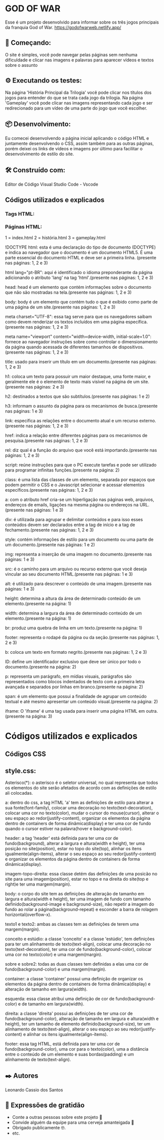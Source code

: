 # GOD OF WAR 

Esse é um projeto desenvolvido para informar sobre os três jogos principais da franquia God of War.
<a>https://godofwarweb.netlify.app/</a>

## 🚀 Começando:

O site é simples, você pode navegar pelas páginas sem nenhuma dificuldade e clicar nas imagens e palavras para aparecer vídeos e textos sobre o assunto

## ⚙️ Executando os testes:

Na página 'História Principal da Trilogia' você pode clicar nos títulos dos jogos para entender do que se trata cada jogo da trilogia.
Na página 'Gameplay' você pode clicar nas imagens representando cada jogo e ser redirecionado para um vídeo de uma parte do jogo que você escolher.

## 📦 Desenvolvimento:

Eu comecei desenvolvendo a página inicial aplicando o código HTML e juntamente desenvolvendo o CSS, assim também para as outras páginas, porém deixei os links de vídeos e imagens por último para facilitar o desenvolvimento de estilo do site.

## 🛠️ Construído com:

Editor de Código Visual Studio Code - Vscode

## Códigos utilizados e explicados
### Tags HTML:
### Páginas HTML:
1 = index.html 2 = história.html 3 = gameplay.html

!DOCTYPE html: esta é uma declaração do tipo de documento (DOCTYPE) e indica ao navegador que o documento é um documento HTML5. É uma parte essencial do documento HTML e deve ser a primeira linha. (presente nas páginas: 1, 2 e 3)

html lang="pt-BR": aqui é identificado o idioma preponderante da página adicionando o atributo 'lang' na tag 'html'.(presente nas páginas: 1, 2 e 3)

head: head é um elemento que contém informações sobre o documento que não são mostradas na tela.(presente nas páginas: 1, 2 e 3)

body: body é um elemento que contém tudo o que é exibido como parte de uma página de um site.(presente nas páginas: 1, 2 e 3)

meta charset="UTF-8": essa tag serve para que os navegadores saibam como devem renderizar os textos incluídos em uma página específica.(presente nas páginas: 1, 2 e 3)

meta name="viewport" content="width=device-width, initial-scale=1.0": fornece ao navegador instruções sobre como controlar o dimensionamento da página quando acessada de diferentes tamanhos de dispositivos.(presente nas páginas: 1, 2 e 3)

title: usado para inserir um título em um documento.(presente nas páginas: 1, 2 e 3)

h1: coloca um texto para possuir um maior destaque, uma fonte maior, e geralmente ele é o elemento de texto mais visível na página de um site.(presente nas páginas: 2 e 3)

h2: destinados a textos que são subtítulos.(presente nas páginas: 1 e 2)

h3: informam o assunto da página para os mecanismos de busca.(presente nas páginas: 1 e 3)

link: especifica as relações entre o documento atual e um recurso externo.(presente nas páginas: 1, 2 e 3)

href: indica a relação entre diferentes páginas para os mecanismos de pesquisa.(presente nas páginas: 1, 2 e 3)

rel: diz qual é a função do arquivo que você está importando.(presente nas páginas: 1, 2 e 3)

script: reúne instruções para que o PC execute tarefas e pode ser utilizado para programar infinitas funções.(presente na página: 2)

class: é uma lista das classes de um elemento, separada por espaços que podem permitir o CSS e o Javascript selecionar e acessar elementos específicos.(presente nas páginas: 1, 2 e 3)

a: com o atributo href cria-se um hiperligação nas páginas web, arquivos, endereços de emails, ligações na mesma página ou endereços na URL.(presente nas páginas: 1 e 3)

div: é utilizada para agrupar e delimitar conteúdos e para isso esses conteúdos devem ser declarados entre a tag de início e a tag de fechamento.(presente nas páginas: 1, 2 e 3)

style: contém informações de estilo para um documento ou uma parte de um documento.(presente nas páginas: 1 e 2)

img: representa a inserção de uma imagem no documento.(presente nas páginas: 1 e 3)

src: é o caminho para um arquivo ou recurso externo que você deseja vincular ao seu documento HTML.(presente nas páginas: 1 e 3)

alt: é utilizado para descrever o conteúdo de uma imagem.(presente nas páginas: 1 e 3)

height: determina a altura da área de determinado conteúdo de um elemento.(presente na página: 1)

width: determina a largura da área de determinado conteúdo de um elemento.(presente na página: 1)

br: produz uma quebra de linha em um texto.(presente na página: 1)

footer: representa o rodapé da página ou da seção.(presente nas páginas: 1, 2 e 3)

b: coloca um texto em formato negrito.(presente nas páginas: 1, 2 e 3)

ID: define um identificador exclusivo que deve ser único por todo o documento.(presente na página: 2)

p: representa um parágrafo, em mídias visuais, parágrafos são representados como blocos indentados de texto com a primeira letra avançada e separados por linhas em branco.(presente na página: 2)

span: é um elemento que possui a finalidade de agrupar um conteúdo textual e até mesmo apresentar um conteúdo visual.(presente na página: 2)

iframe: O 'iframe' é uma tag usada para inserir uma página HTML em outra.(presente na página: 3)


# Códigos utilizados e explicados
## Códigos CSS

## style.css:

Asterisco(*): o asterisco é o seletor universal, no qual representa que todos os elementos do site serão afetados de acordo com as definições de estilo ali colocadas.

a: dentro do css, a tag HTML 'a' tem as definições de estilo para alterar a sua fonte(font-family), colocar uma decoração no texto(text-decoration), colocar uma cor no texto(color), mudar o cursor do mouse(cursor), alterar o seu espaço ao redor(justify-content), organizar os elementos da página dentro de containers de forma dinâmica(display) e ter uma cor de fundo quando o cursor estiver na palavra(hover e background-color).

header: a tag 'header' está definida para ter uma cor de fundo(background), alterar a largura e altura(width e height), ter uma posição no site(position), estar no topo do site(top), alinhar os itens igualmente(align-items), alterar o seu espaço ao seu redor(justify-content) e organizar os elementos da página dentro de containers de forma dinâmica(display).

imagem-topo-direita: essa classe detém das definições de uma posicão no site para uma imagem(position), estar no topo e na direita do site(top e right)e ter uma margem(margin).

body: o corpo do site tem as definições de alteração de tamanho em largura e altura(width e height), ter uma imagem de fundo com tamanho definido(background-image e background-size), não repetir a imagem do fundo ao rolar a página(background-repeat) e esconder a barra de rolagem horizontal(overflow-x).

texto1 e texto2: ambas as classes tem as definições de terem uma margem(margin).

conceito e estúdio: a classe 'conceito' e a classe 'estúdio', tem definições para ter um alinhamento de texto(text-align), colocar uma decoração no texto(text-decoration), ter uma cor de fundo(background-color), colocar uma cor no texto(color) e uma margem(margin).

sobre e sobre2: todas as duas classes tem definidas a elas uma cor de fundo(background-color) e uma margem(margin).

container: a classe 'container' possui uma definição de organizar os elementos da página dentro de containers de forma dinâmica(display) e alteração de tamanho em largura(width).

esquerda: essa classe atribui uma definição de cor de fundo(background-color) e de tamanho em largura(width).

direita: a classe 'direita' possui as definições de ter uma cor de fundo(background-color), alteração de tamanho em largura e altura(width e height), ter um tamanho de elemento definido(background-size), ter um alinhamento de texto(text-align), alterar o seu espaço ao seu redor(justify-content) e alinhar os itens igualmente(align-items).

footer: essa tag HTML, está definida para ter uma cor de fundo(background-color), uma cor para o texto(color), uma a distância entre o conteúdo de um elemento e suas bordas(padding) e um alinhamento de texto(text-align).








## ✒️ Autores

Leonardo Cassio dos Santos

## 🎁 Expressões de gratidão

* Conte a outras pessoas sobre este projeto 📢
* Convide alguém da equipe para uma cerveja amanteigada 🍺 
* Obrigado publicamente 🤓.
* etc.
